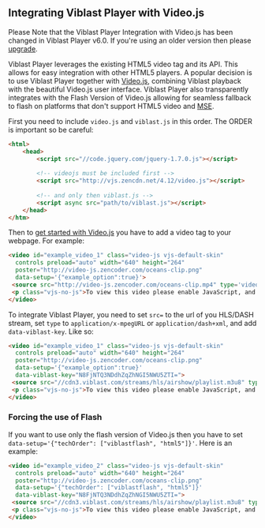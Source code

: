 
## Integrating Viblast Player with Video.js

Please Note that the Viblast Player Integration with Video.js has been changed in Viblast Player v6.0. If you're using an older version then please <a href="{% url 'vb-player-dashboard:dashboard' %}">upgrade</a>.

Viblast Player leverages the existing HTML5 video tag and its API. This allows for easy integration with other HTML5 players. A popular decision is to use Viblast Player together with [Video.js](http://www.videojs.com/), combining Viblast playback with the beautiful Video.js user interface. Viblast Player also transparently integrates with the Flash Version of Video.js allowing for seamless fallback to flash on platforms that don't support HTML5 video and <a href="https://w3c.github.io/media-source/">MSE</a>.

First you need to include `video.js` and `viblast.js` in this order. The ORDER is important so be careful:

```html
<html>
	<head>
		<script src="//code.jquery.com/jquery-1.7.0.js"></script>
	
		<!-- videojs must be included first -->
		<script src="http://vjs.zencdn.net/4.12/video.js"></script>
		
		<!-- and only then viblast.js -->  
		<script async src="path/to/viblast.js"></script>
	</head>
</htm>
```

Then to [get started with Video.js](https://github.com/videojs/video.js/blob/stable/docs/guides/setup.md) you have to add a video tag to your webpage. For example:

```html
<video id="example_video_1" class="video-js vjs-default-skin"
  controls preload="auto" width="640" height="264"
  poster="http://video-js.zencoder.com/oceans-clip.png"
  data-setup='{"example_option":true}'>
 <source src="http://video-js.zencoder.com/oceans-clip.mp4" type='video/mp4' />
 <p class="vjs-no-js">To view this video please enable JavaScript, and consider upgrading to a web browser that <a href="http://videojs.com/html5-video-support/" target="_blank">supports HTML5 video</a></p>
</video>
```

To integrate Viblast Player, you need to set `src=` to the url of you HLS/DASH stream, set `type` to `application/x-mpegURL` or `application/dash+xml`, and add `data-viblast-key`. Like so:

```html
<video id="example_video_1" class="video-js vjs-default-skin"
  controls preload="auto" width="640" height="264"
  poster="http://video-js.zencoder.com/oceans-clip.png"
  data-setup='{"example_option":true}'
  data-viblast-key="N8FjNTQ3NDdhZqZhNGI5NWU5ZTI=">
 <source src="//cdn3.viblast.com/streams/hls/airshow/playlist.m3u8" type='application/x-mpegURL' />
 <p class="vjs-no-js">To view this video please enable JavaScript, and consider upgrading to a web browser that <a href="http://videojs.com/html5-video-support/" target="_blank">supports HTML5 video</a></p>
</video>
```

### Forcing the use of Flash
If you want to use only the flash version of Video.js then you have to set `data-setup='{"techOrder": ["viblastflash", "html5"]}'`. Here is an example:

```html
<video id="example_video_2" class="video-js vjs-default-skin"
  controls preload="auto" width="640" height="264"
  poster="http://video-js.zencoder.com/oceans-clip.png"
  data-setup='{"techOrder": ["viblastflash", "html5"]}'
  data-viblast-key="N8FjNTQ3NDdhZqZhNGI5NWU5ZTI=">
 <source src="//cdn3.viblast.com/streams/hls/airshow/playlist.m3u8" type='application/x-mpegURL' />
 <p class="vjs-no-js">To view this video please enable JavaScript, and consider upgrading to a web browser that <a href="http://videojs.com/html5-video-support/" target="_blank">supports HTML5 video</a></p>
</video>
```
